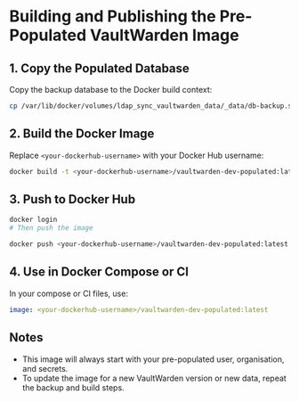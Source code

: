 # Building and Publishing the Pre-Populated VaultWarden Image

## 1. Copy the Populated Database

Copy the backup database to the Docker build context:

```sh
cp /var/lib/docker/volumes/ldap_sync_vaultwarden_data/_data/db-backup.sqlite3 ./docker/db.sqlite3
```

## 2. Build the Docker Image

Replace `<your-dockerhub-username>` with your Docker Hub username:

```sh
docker build -t <your-dockerhub-username>/vaultwarden-dev-populated:latest -f docker/Dockerfile.vw-populated ./docker
```

## 3. Push to Docker Hub

```sh
docker login
# Then push the image

docker push <your-dockerhub-username>/vaultwarden-dev-populated:latest
```

## 4. Use in Docker Compose or CI

In your compose or CI files, use:

```yaml
image: <your-dockerhub-username>/vaultwarden-dev-populated:latest
```

## Notes
- This image will always start with your pre-populated user, organisation, and secrets.
- To update the image for a new VaultWarden version or new data, repeat the backup and build steps.
